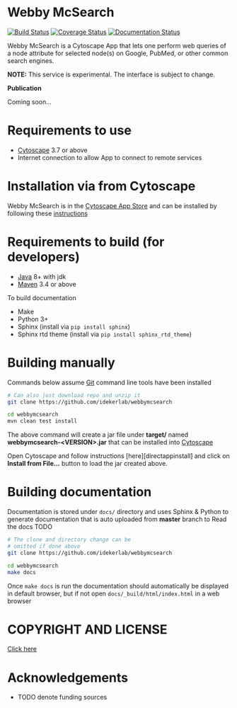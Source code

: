 [maven]: http://maven.apache.org/
[java]: https://www.oracle.com/java/index.html
[git]: https://git-scm.com/
[make]: https://www.gnu.org/software/make
[cytoscape]: https://cytoscape.org/
[directcytoscapeinstall]: https://webbymcsearch.readthedocs.io/en/latest/Installation.html
[appstore]: http://apps.cytoscape.org/apps/webbymcsearch

Webby McSearch
=======================================

[![Build Status](https://travis-ci.com/idekerlab/webbymcsearch.svg?branch=master)](https://travis-ci.com/idekerlab/webbymcsearch) [![Coverage Status](https://coveralls.io/repos/github/idekerlab/webbymcsearch/badge.svg?branch=master)](https://coveralls.io/github/idekerlab/webbymcsearch?branch=master)
[![Documentation Status](https://readthedocs.org/projects/webbymcsearch/badge/?version=latest)](https://webbymcsearch.readthedocs.io/en/latest/?badge=latest)



Webby McSearch is a Cytoscape App that lets one
perform web queries of a node attribute for 
selected node(s) on Google, PubMed, or other common
search engines.

**NOTE:** This service is experimental. The interface is subject to change.

**Publication**

Coming soon...

Requirements to use
=====================

* [Cytoscape][cytoscape] 3.7 or above
* Internet connection to allow App to connect to remote services



Installation via from Cytoscape
======================================

Webby McSearch is in the [Cytoscape App Store][appstore]
and can be installed by following these [instructions][directcytoscapeinstall]

Requirements to build (for developers)
========================================

* [Java][java] 8+ with jdk
* [Maven][maven] 3.4 or above

To build documentation

* Make
* Python 3+
* Sphinx (install via `pip install sphinx`)
* Sphinx rtd theme (install via `pip install sphinx_rtd_theme`)


Building manually
====================

Commands below assume [Git][git] command line tools have been installed

```Bash
# Can also just download repo and unzip it
git clone https://github.com/idekerlab/webbymcsearch

cd webbymcsearch
mvn clean test install
```

The above command will create a jar file under **target/** named
**webbymcsearch-\<VERSION\>.jar** that can be installed
into [Cytoscape][cytoscape]


Open Cytoscape and follow instructions [here][directappinstall] and click on
**Install from File...** button to load the jar created above.


Building documentation
=========================

Documentation is stored under `docs/` directory and
uses Sphinx & Python to generate documentation that
is auto uploaded from **master** branch to Read the docs TODO

```Bash
# The clone and directory change can be
# omitted if done above
git clone https://github.com/idekerlab/webbymcsearch

cd webbymcsearch
make docs
```
Once `make docs` is run the documentation should automatically
be displayed in default browser, but if not open `docs/_build/html/index.html` in
a web browser
 
COPYRIGHT AND LICENSE
========================

[Click here](LICENSE)

Acknowledgements
=================

* TODO denote funding sources
